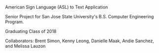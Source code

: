 American Sign Language (ASL) to Text Application

Senior Project for San Jose State University's B.S. Computer Engineering Program.

Graduating Class of 2018

Collaborators: Brent Simon, Kenny Leong, Danielle Maak, Andie Sanchez, and Melissa Lauzon